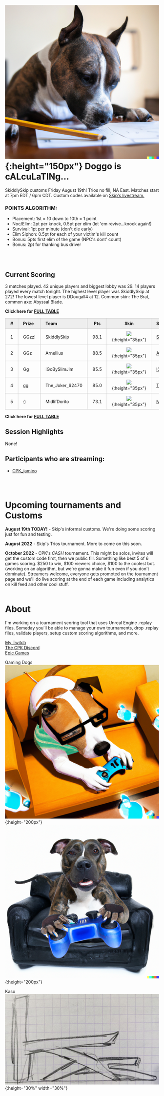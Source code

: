 <meta http-equiv="refresh" content="30">

<style>
      .tableFixHead {
        overflow-y: auto;
        height: 195px;
      }
      .tableFixHead thead th {
        position: sticky;
        top: 0;
      }
      table {
        border-collapse: collapse;
        width: 100%;
      }
      th,
      td {
        padding: 8px 16px;
        border: 1px solid #ccc;
      }
      th {
        background: #eee;
      }
</style>


# ![Kas](/images/dogs/scoringDog1.png){:height="150px"} Doggo is cALcuLaTINg...
SkiddlySkip customs Friday August 19th! Trios no fill, NA East. Matches start at 7pm EDT / 6pm CDT. Custom codes available on [Skip's livestream.](https://www.twitch.tv/skiddlyskip/)

<!--\/\/\/\/\/\/\/\/\/\/\/\/\/\/\/\/\/\/\/\/\/\/\/\/\/\/\/\/\/\/\/\/\
    Insert overview query results here (script XYZ.sql)-->
<!--/\/\/\/\/\/\/\/\/\/\/\/\/\/\/\/\/\/\/\/\/\/\/\/\/\/\/\/\/\/\/\/\/-->

### POINTS ALGORITHM:
- Placement: 1st = 10 down to 10th = 1 point
- Noc/Elim: 2pt per knock, 0.5pt per elim (let 'em revive...knock again!)
- Survival: 1pt per minute (don't die early)
- Elim Siphon: 0.5pt for each of your victim's kill count
- Bonus: 5pts first elim of the game (NPC's dont' count)
- Bonus: 2pt for thanking bus driver
<br/>
<br/>

## Current Scoring
<!--\/\/\/\/\/\/\/\/\/\/\/\/\/\/\/\/\/\/\/\/\/\/\/\/\/\/\/\/\/\/\/\/\
    Insert scoring results here (script ABC.sql)-->
3 matches played. 42 unique players and biggest lobby was 29. 14 players played every match tonight. The highest level player was SkiddlySkip at 272! The lowest level player is DDougall4 at 12. Common skin: The Brat, common axe: Abyssal Blade.

**Click here for [FULL TABLE](https://www.kaso.gg/fullresults)**

| # | Prize | Team | Pts | Skin | Stream |
| :--- | :--- | :--- | :----: | :----: | :--- |
|1|GGzz!|SkiddlySkip|98.1|![](https://media.fortniteapi.io/images/14f2071-c8f1b19-8f63129-1c11c70/transparent.png){:height="35px"}|[SkiddlySkip](https://www.twitchtv.cpk_kaso)|
|2|GGz|Arnellius|88.5|![](https://media.fortniteapi.io/images/5d89d43829d59c68aa1abef962f170fc/transparent.png){:height="35px"}|[Arnellius](https://www.twitchtv.cpk_kaso)|
|3|Gg|IGoBySlimJim|85.5|![](https://media.fortniteapi.io/images/c43720e-1839958-e653b0c-4e5f2aa/transparent.png){:height="35px"}|[IGoBySlimJim](https://www.twitchtv.cpk_kaso)|
|4|gg|The_Joker_62470|85.0|![](https://media.fortniteapi.io/images/2dab1ea5f03c29e8b2cd7f8f5cac903e/transparent.png){:height="35px"}|[The_Joker_62470](https://www.twitchtv.cpk_kaso)|
|5|:)|MidlifDorito|73.1|![](https://media.fortniteapi.io/images/117f54c-2985b28-ee59013-a625629/transparent.png){:height="35px"}|[MidlifDorito](https://www.twitchtv.cpk_kaso)|

**Click here for [FULL TABLE](https://www.kaso.gg/fullresults)**
<!--/\/\/\/\/\/\/\/\/\/\/\/\/\/\/\/\/\/\/\/\/\/\/\/\/\/\/\/\/\/\/\/\/-->

## Session Highlights
<!--\/\/\/\/\/\/\/\/\/\/\/\/\/\/\/\/\/\/\/\/\/\/\/\/\/\/\/\/\/\/\/\/\
    Insert highlights here (script PQR.sql)-->
None!
<!--/\/\/\/\/\/\/\/\/\/\/\/\/\/\/\/\/\/\/\/\/\/\/\/\/\/\/\/\/\/\/\/\/-->


## Participants who are streaming:
- [CPK_jamieo](https://www.twitch.tv/cpk_jamieo)
<br/>
<br/>

# Upcoming tournaments and Customs

**August 19th TODAY!** - Skip's informal customs. We're doing some scoring just for fun and testing.  

**August 2022** - Skip's Trios tournament. More to come on this soon.  

**October 2022** - CPK's $CASH$ tournament. This might be solos, invites will get the custom code first, then we public fill. Something like best 5 of 6 games scoring. $250 to win, $100 viewers choice, $100 to the coolest bot. (working on an algorithm, but we're gonna make it fun even if you don't dominate). Streamers welcome, everyone gets promoted on the tournament page and we'll do live scoring at the end of each game including analytics on kill feed and other cool stuff.
<br/>
<br/>

# About
I'm working on a tournament scoring tool that uses Unreal Engine .replay files. Someday you'll be able to manage your own tournaments, drop .replay files, validate players, setup custom scoring algorithms, and more.

[My Twitch](https://www.twitch.tv/cpk_kaso)  
[The CPK Discord](https://www.twitch.tv/cpk_jamieo)  
[Epic Games](https://www.epicgames.com)  

Gaming Dogs  
![Kas](/images/dogs/gamingDog1.png){:height="200px"}
![Kas](/images/dogs/gamingDog2.png){:height="200px"}

Kaso
![Kas](/images/kas.JPG){:height="30%" width="30%"}

<!---
use double space at end of a line to make a carriage return on the resulting page
![Kas](/images/kas.JPG){:height="20%" width="20%"}
![Kas](/images/gamingDog1.JPG){:height="200px"}
-->